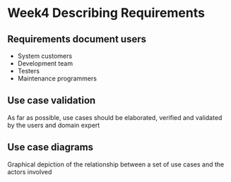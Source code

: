 # Week4 Describing Requirements

## Requirements document users

- System customers
- Development team
- Testers
- Maintenance programmers

## Use case validation

As far as possible, use cases should be elaborated, verified and validated by the users and domain expert

## Use case diagrams

Graphical depiction of the relationship between a set of use cases and the actors involved